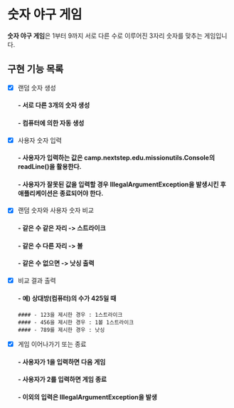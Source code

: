 # 숫자 야구 게임

**숫자 야구 게임**은 1부터 9까지 서로 다른 수로 이루어진 3자리 숫자를 맞추는 게임입니다.

## 구현 기능 목록

- [x] 랜덤 숫자 생성
  #### - 서로 다른 3개의 숫자 생성
  #### - 컴퓨터에 의한 자동 생성
- [x] 사용자 숫자 입력
  #### - 사용자가 입력하는 값은 camp.nextstep.edu.missionutils.Console의 readLine()을 활용한다.
  #### - 사용자가 잘못된 값을 입력할 경우 IllegalArgumentException을 발생시킨 후 애플리케이션은 종료되어야 한다.
- [x] 랜덤 숫자와 사용자 숫자 비교
  #### - 같은 수 같은 자리 -> 스트라이크
  #### - 같은 수 다른 자리 -> 볼
  #### - 같은 수 없으면 -> 낫싱 출력
- [x] 비교 결과 출력
  #### - 예) 상대방(컴퓨터)의 수가 425일 때
      #### - 123을 제시한 경우 : 1스트라이크
      #### - 456을 제시한 경우 : 1볼 1스트라이크
      #### - 789를 제시한 경우 : 낫싱
- [x] 게임 이어나가기 또는 종료
  #### - 사용자가 1을 입력하면 다음 게임
  #### - 사용자가 2를 입력하면 게임 종료
  #### - 이외의 입력은 IllegalArgumentException을 발생
